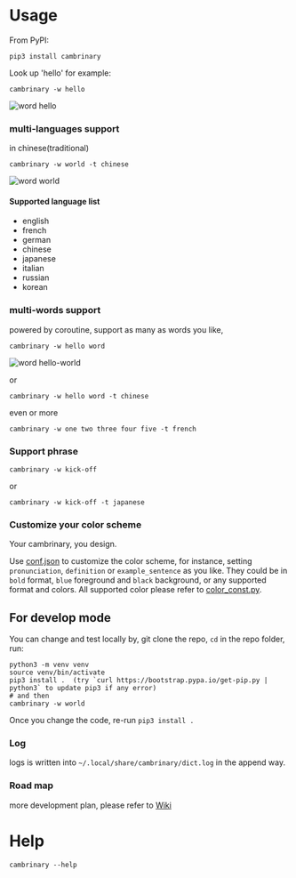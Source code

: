 # Usage
From PyPI:
```
pip3 install cambrinary
```
Look up 'hello' for example:
```
cambrinary -w hello
```
![word hello](./images/hello)

### multi-languages support
in chinese(traditional)
```
cambrinary -w world -t chinese
```
![word world](./images/world)
#### Supported language list
- english
- french
- german
- chinese
- japanese
- italian 
- russian
- korean

### multi-words support
powered by coroutine, support as many as words you like,
```
cambrinary -w hello word
```
![word hello-world](./images/hello-world)

or
```
cambrinary -w hello word -t chinese
```
even or more
```
cambrinary -w one two three four five -t french
```

### Support phrase
```
cambrinary -w kick-off
```
or
```
cambrinary -w kick-off -t japanese
```
### Customize your color scheme
Your cambrinary, you design.

Use [conf.json](./cambrinary/conf.json) to customize the color scheme, for instance,
setting `pronunciation`, `definition` or `example_sentence` as you like. They could be in `bold` format, `blue` foreground  and `black` background, or any supported format and colors.
All supported color please refer to [color_const.py](./cambrinary/color_const.py).

## For develop mode
You can change and test locally by, git clone the repo, `cd` in the repo folder, run:
```
python3 -m venv venv
source venv/bin/activate
pip3 install .  (try `curl https://bootstrap.pypa.io/get-pip.py | python3` to update pip3 if any error)
# and then
cambrinary -w world
```
Once you change the code, re-run `pip3 install .`

### Log
logs is written into `~/.local/share/cambrinary/dict.log` in the append way.

### Road map
more development plan, please refer to [Wiki](https://github.com/xueyuanl/cambrinary/wiki/Road-Map)
# Help
```
cambrinary --help
```
